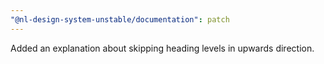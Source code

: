 ```yaml
---
"@nl-design-system-unstable/documentation": patch
---
```


Added an explanation about skipping heading levels in upwards direction.
